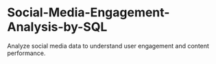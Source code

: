 # Social-Media-Engagement-Analysis-by-SQL
Analyze social media data to understand user engagement and content performance.
